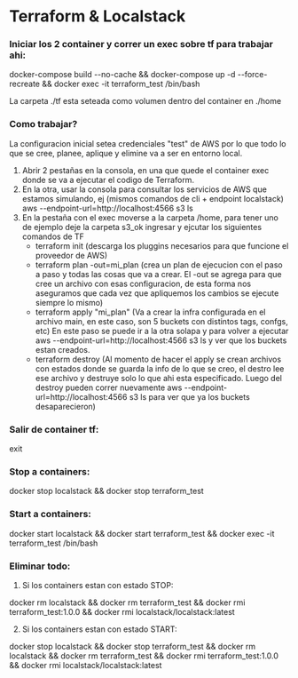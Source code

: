# Terraform & Localstack

### Iniciar los 2 container y correr un exec sobre tf para trabajar ahi:

docker-compose build --no-cache && docker-compose up -d --force-recreate && docker exec -it terraform_test /bin/bash

La carpeta ./tf esta seteada como volumen dentro del container en ./home

### Como trabajar?

La configuracion inicial setea credenciales "test" de AWS por lo que todo lo que se cree, planee, aplique y elimine va a ser en entorno local.
1) Abrir 2 pestañas en la consola, en una que quede el container exec donde se va a ejecutar el codigo de Terraform.
2) En la otra, usar la consola para consultar los servicios de AWS que estamos simulando, ej (mismos comandos de cli + endpoint localstack)
aws --endpoint-url=http://localhost:4566 s3 ls
3) En la pestaña con el exec moverse a la carpeta /home, para tener uno de ejemplo deje la carpeta s3_ok ingresar y ejcutar los siguientes comandos de TF
    - terraform init (descarga los pluggins necesarios para que funcione el proveedor de AWS)
    - terraform plan -out=mi_plan (crea un plan de ejecucion con el paso a paso y todas las cosas que va a crear. El -out se agrega para que cree un archivo con esas configuracion, de esta forma nos aseguramos que cada vez que apliquemos los cambios se ejecute siempre lo mismo)
    - terraform apply "mi_plan" (Va a crear la infra configurada en el archivo main, en este caso, son 5 buckets con distintos tags, confgs, etc)
    En este paso se puede ir a la otra solapa y para volver a ejecutar aws --endpoint-url=http://localhost:4566 s3 ls y ver que los buckets estan creados. 
    - terraform destroy (Al momento de hacer el apply se crean archivos con estados donde se guarda la info de lo que se creo, el destro lee ese archivo y destruye solo lo que ahi esta especificado. Luego del destroy pueden correr nuevamente aws --endpoint-url=http://localhost:4566 s3 ls para ver que ya los buckets desaparecieron)

### Salir de container tf:

exit

### Stop a containers:

docker stop localstack && docker stop terraform_test

### Start a containers:

docker start localstack && docker start terraform_test && docker exec -it terraform_test /bin/bash

### Eliminar todo:

1) Si los containers estan con estado STOP:

docker rm localstack && docker rm terraform_test && docker rmi terraform_test:1.0.0 && docker rmi localstack/localstack:latest

2) Si los containers estan con estado START:

docker stop localstack && docker stop terraform_test && docker rm localstack && docker rm terraform_test && docker rmi terraform_test:1.0.0 && docker rmi localstack/localstack:latest